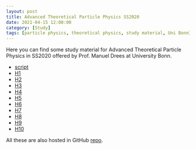 ```yaml
---
layout: post
title: Advanced Theoretical Particle Physics SS2020
date: 2021-04-15 12:00:00
category: [Study]
tags: [particle physics, theoretical physics, study material, Uni Bonn]
---
```


Here you can find some study material for Advanced Theoretical Particle Physics in SS2020 offered by Prof. Manuel Drees at University Bonn. 

- [script](https://raw.githubusercontent.com/not-physicist/AdvancedTheoreticalParticlePhysics/main/script/script.pdf)
- [H1](https://raw.githubusercontent.com/not-physicist/AdvancedTheoreticalParticlePhysics/main/sheet1/ATPP-H1.pdf)
- [H2](https://raw.githubusercontent.com/not-physicist/AdvancedTheoreticalParticlePhysics/main/sheet2/ATPP-H2-corrected.pdf)
- [H3](https://raw.githubusercontent.com/not-physicist/AdvancedTheoreticalParticlePhysics/main/sheet3/ATPP-H3-corrected.pdf)
- [H4](https://raw.githubusercontent.com/not-physicist/AdvancedTheoreticalParticlePhysics/main/sheet4/ATPP-H4-corrected.pdf)
- [H5](https://raw.githubusercontent.com/not-physicist/AdvancedTheoreticalParticlePhysics/main/sheet5/ATPP-H5-corrected.pdf)
- [H6](https://raw.githubusercontent.com/not-physicist/AdvancedTheoreticalParticlePhysics/main/sheet6/ATPP-H6-corrected.pdf)
- [H7](https://raw.githubusercontent.com/not-physicist/AdvancedTheoreticalParticlePhysics/main/sheet7/ATPP-H7-corrected.pdf)
- [H8](https://raw.githubusercontent.com/not-physicist/AdvancedTheoreticalParticlePhysics/main/sheet8/ATPP-H8.pdf)
- [H9](https://raw.githubusercontent.com/not-physicist/AdvancedTheoreticalParticlePhysics/main/sheet9/ATPP-H9-corrected.pdf)
- [H10](https://raw.githubusercontent.com/not-physicist/AdvancedTheoreticalParticlePhysics/main/sheet10/ATPP-H10-corrected.pdf)

All these are also hosted in GitHub [repo](https://github.com/not-physicist/AdvancedTheoreticalParticlePhysics).
